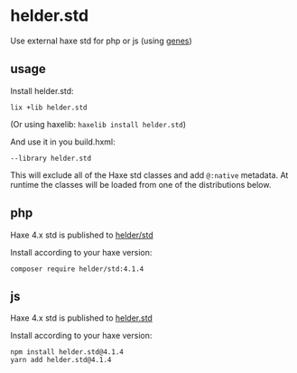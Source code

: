# helder.std

Use external haxe std for php or js (using [genes](https://github.com/benmerckx/genes))

## usage

Install helder.std:

````
lix +lib helder.std
````

(Or using haxelib: `haxelib install helder.std`)

And use it in you build.hxml:

````
--library helder.std
````

This will exclude all of the Haxe std classes and add `@:native` metadata.
At runtime the classes will be loaded from one of the distributions below.

## php

Haxe 4.x std is published to [helder/std](https://packagist.org/packages/helder/std)

Install according to your haxe version:

````
composer require helder/std:4.1.4
````

## js

Haxe 4.x std is published to [helder.std](https://www.npmjs.com/package/helder.std)

Install according to your haxe version:

````
npm install helder.std@4.1.4
yarn add helder.std@4.1.4
````
